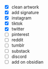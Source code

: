 - [x] clean artwork
- [x] add signature
- [x] instagram 
- [x] tiktok
- [x] twitter
- [ ] pinterest
- [ ] reddit
- [ ] tumblr
- [ ] substack
- [ ] discord
- [ ] add on obsidian